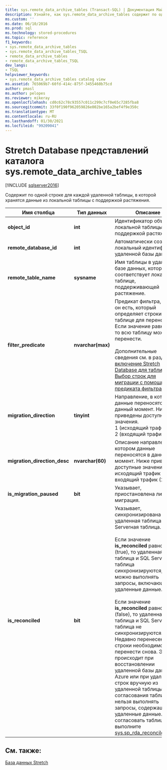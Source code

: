 ```yaml
---
title: sys.remote_data_archive_tables (Transact-SQL) | Документация Майкрософт
description: Узнайте, как sys.remote_data_archive_tables содержит по одной строке для каждой удаленной таблицы, в которой хранятся данные из локальной таблицы с поддержкой растяжения.
ms.custom: ''
ms.date: 06/10/2016
ms.prod: sql
ms.technology: stored-procedures
ms.topic: reference
f1_keywords:
- sys.remote_data_archive_tables
- sys.remote_data_archive_tables_TSQL
- remote_data_archive_tables
- remote_data_archive_tables_TSQL
dev_langs:
- TSQL
helpviewer_keywords:
- sys.remote_data_archive_tables catalog view
ms.assetid: 765069b7-60fd-414c-875f-3455460b75cd
author: pmasl
ms.author: pelopes
ms.reviewer: mikeray
ms.openlocfilehash: cd0c62c78c93557c011c299c7cf0e65c7285fba8
ms.sourcegitcommit: 33f0f190f962059826e002be165a2bef4f9e350c
ms.translationtype: MT
ms.contentlocale: ru-RU
ms.lasthandoff: 01/30/2021
ms.locfileid: "99209041"
---
```

# <a name="stretch-database-catalog-views---sysremote_data_archive_tables"></a>Stretch Database представлений каталога sys.remote_data_archive_tables
[!INCLUDE [sqlserver2016](../../includes/applies-to-version/sqlserver2016.md)]

  Содержит по одной строке для каждой удаленной таблицы, в которой хранятся данные из локальной таблицы с поддержкой растяжения.  
  
|Имя столбца|Тип данных|Описание|  
|-----------------|---------------|-----------------|  
|**object_id**|**int**|Идентификатор объекта локальной таблицы с поддержкой растяжения.|  
|**remote_database_id**|**int**|Автоматически созданный локальный идентификатор удаленной базы данных.|  
|**remote_table_name**|**sysname**|Имя таблицы в удаленной базе данных, которая соответствует локальной таблице, поддерживающей растяжение.|  
|**filter_predicate**|**nvarchar(max)**|Предикат фильтра, если он есть, который определяет строки в таблице для переноса. Если значение равно null, то всю таблицу можно перенести.<br /><br /> Дополнительные сведения см. в разделе [включение Stretch Database для таблицы](../../sql-server/stretch-database/enable-stretch-database-for-a-table.md) и [Выбор строк для миграции с помощью предиката фильтра](~/sql-server/stretch-database/select-rows-to-migrate-by-using-a-filter-function-stretch-database.md).|  
|**migration_direction**|**tinyint**|Направление, в котором данные переносятся в данный момент. Ниже приведены доступные значения.<br/>1 (исходящий трафик)<br/>2 (входящий трафик)|  
|**migration_direction_desc**|**nvarchar(60)**|Описание направления, в котором данные переносятся в данный момент. Ниже приведены доступные значения.<br/>исходящий трафик (1)<br/>входящий трафик (2)|  
|**is_migration_paused**|**bit**|Указывает, приостановлена ли миграция.|  
|**is_reconciled**|**bit**| Указывает, синхронизирована ли удаленная таблица и SQL Serverная таблица.<br/><br/>Если значение **is_reconciled** равно 1 (true), то удаленная таблица и SQL Serverная таблица синхронизируются, и можно выполнять запросы, включающие удаленные данные.<br/><br/>Если значение **is_reconciled** равно 0 (false), то удаленная таблица и SQL Serverная таблица не синхронизируются. Недавно перенесенные строки необходимо перенести снова. Это происходит при восстановлении удаленной базы данных Azure или при удалении строк вручную из удаленной таблицы. До согласования таблиц нельзя выполнять запросы, содержащие удаленные данные. Чтобы согласовать таблицы, выполните [sys.sp_rda_reconcile_batch](../../relational-databases/system-stored-procedures/sys-sp-rda-reconcile-batch-transact-sql.md). |  
  
## <a name="see-also"></a>См. также:  
 [База данных Stretch](../../sql-server/stretch-database/stretch-database.md)  
  
  

